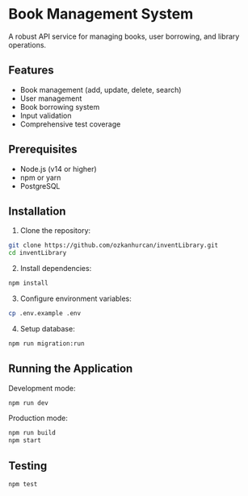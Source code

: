 # Book Management System

A robust API service for managing books, user borrowing, and library operations.

## Features

- Book management (add, update, delete, search)
- User management
- Book borrowing system
- Input validation
- Comprehensive test coverage

## Prerequisites

- Node.js (v14 or higher)
- npm or yarn
- PostgreSQL

## Installation

1. Clone the repository:

```bash
git clone https://github.com/ozkanhurcan/inventLibrary.git
cd inventLibrary
```

2. Install dependencies:

```bash
npm install
```

3. Configure environment variables:

```bash
cp .env.example .env
```

4. Setup database:

```bash
npm run migration:run
```

## Running the Application

Development mode:

```bash
npm run dev
```

Production mode:

```bash
npm run build
npm start
```

## Testing

```bash
npm test
```
